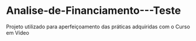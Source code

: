 # Analise-de-Financiamento---Teste

Projeto utilizado para aperfeiçoamento das práticas adquiridas com o Curso em Vídeo
